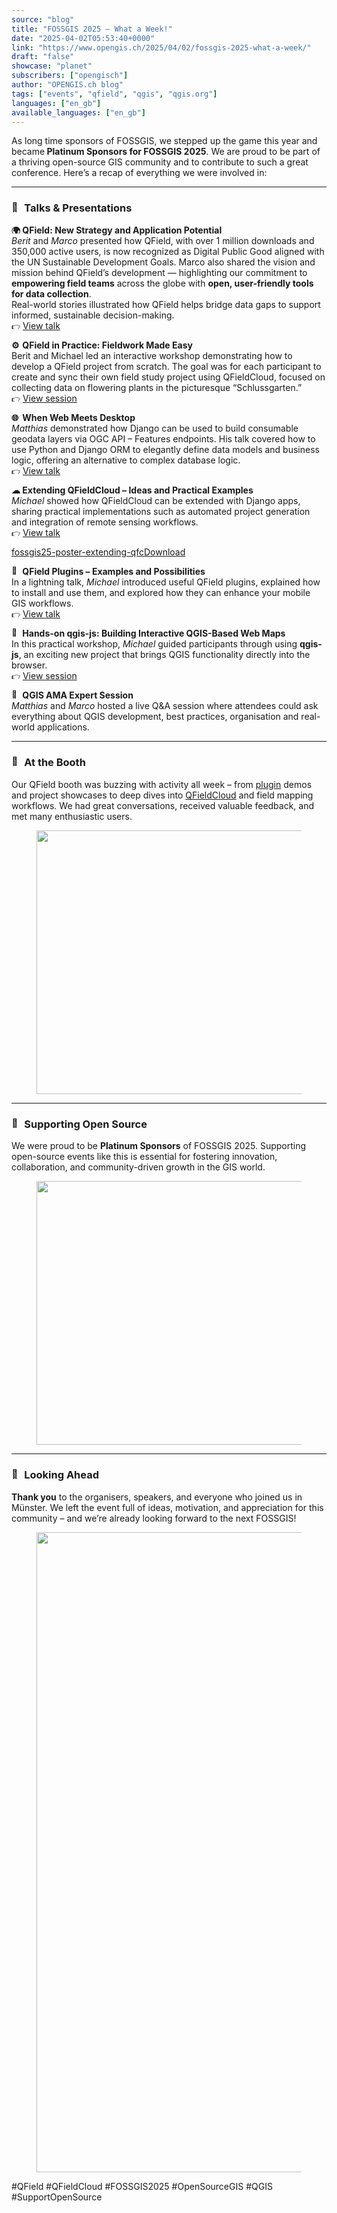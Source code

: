 ```yaml
---
source: "blog"
title: "FOSSGIS 2025 – What a Week!"
date: "2025-04-02T05:53:40+0000"
link: "https://www.opengis.ch/2025/04/02/fossgis-2025-what-a-week/"
draft: "false"
showcase: "planet"
subscribers: ["opengisch"]
author: "OPENGIS.ch blog"
tags: ["events", "qfield", "qgis", "qgis.org"]
languages: ["en_gb"]
available_languages: ["en_gb"]
---
```


<p>As long time sponsors of FOSSGIS, we stepped up the game this year and became<strong> Platinum Sponsors for FOSSGIS 2025</strong>. We are proud to be part of a thriving open-source GIS community and to contribute to such a great conference. Here’s a recap of everything we were involved in:</p>
<hr class="wp-block-separator has-alpha-channel-opacity"/>
<h3 class="wp-block-heading"><img alt="🚀" class="wp-smiley" src="/img/subscribers/opengisch/fossgis-2025-what-a-week/1f680.webp" style="height: 1em;"/> Talks &amp; Presentations</h3>
<p><strong><img alt="🌍" class="wp-smiley" src="/img/subscribers/opengisch/fossgis-2025-what-a-week/1f30d.webp" style="height: 1em;"/> QField: New Strategy and Application Potential</strong><br/><em>Berit</em> and <em>Marco</em> presented how QField, with over 1 million downloads and 350,000 active users, is now recognized as Digital Public Good aligned with the UN Sustainable Development Goals. Marco also shared the vision and mission behind QField’s development — highlighting our commitment to <strong>empowering field teams</strong> across the globe with <strong>open, user-friendly tools for data collection</strong>.<br/>Real-world stories illustrated how QField helps bridge data gaps to support informed, sustainable decision-making.<br/><img alt="👉" class="wp-smiley" src="/img/subscribers/opengisch/fossgis-2025-what-a-week/1f449.webp" style="height: 1em;"/> <a class="" href="https://pretalx.com/fossgis2025/talk/3KP98N/">View talk</a></p>
<p><strong><img alt="⚙" class="wp-smiley" src="/img/subscribers/opengisch/fossgis-2025-what-a-week/2699.webp" style="height: 1em;"/> QField in Practice: Fieldwork Made Easy</strong><br/>Berit and Michael led an interactive workshop demonstrating how to develop a QField project from scratch. The goal was for each participant to create and sync their own field study project using QFieldCloud, focused on collecting data on flowering plants in the picturesque “Schlussgarten.”<br/><img alt="👉" class="wp-smiley" src="/img/subscribers/opengisch/fossgis-2025-what-a-week/1f449.webp" style="height: 1em;"/> <a href="https://pretalx.com/fossgis2025/talk/ZMG8T3/">View session</a></p>
<p><strong><img alt="🌐" class="wp-smiley" src="/img/subscribers/opengisch/fossgis-2025-what-a-week/1f310.webp" style="height: 1em;"/> When Web Meets Desktop</strong><br/><em>Matthias</em><span style="margin: 0px; padding: 0px;"><em> </em></span>demonstrated how Django can be used to build consumable geodata layers via OGC API – Features endpoints. His talk covered how to use Python and Django ORM to elegantly define data models and business logic, offering an alternative to complex database logic.<br/><img alt="👉" class="wp-smiley" src="/img/subscribers/opengisch/fossgis-2025-what-a-week/1f449.webp" style="height: 1em;"/> <a class="" href="https://pretalx.com/fossgis2025/talk/ULMKYJ/">View talk</a></p>
<p><strong><img alt="☁" class="wp-smiley" src="" style="height: 1em;"/> Extending QFieldCloud – Ideas and Practical Examples</strong><br/><em>Michael</em> showed how QFieldCloud can be extended with Django apps, sharing practical implementations such as automated project generation and integration of remote sensing workflows.<br/><img alt="👉" class="wp-smiley" src="/img/subscribers/opengisch/fossgis-2025-what-a-week/1f449.webp" style="height: 1em;"/> <a href="https://pretalx.com/fossgis2025/talk/NRJPUZ/">View talk</a></p>
<div class="wp-block-file"><a href="https://www.opengis.ch/wp-content/uploads/2025/04/fossgis25-poster-extending-qfc.pdf" id="wp-block-file--media-5812ff61-56da-468f-b621-0b1b9dccbb79">fossgis25-poster-extending-qfc</a><a class="wp-block-file__button wp-element-button" href="https://www.opengis.ch/wp-content/uploads/2025/04/fossgis25-poster-extending-qfc.pdf">Download</a></div>
<p><strong><img alt="🔌" class="wp-smiley" src="/img/subscribers/opengisch/fossgis-2025-what-a-week/1f50c.webp" style="height: 1em;"/> QField Plugins – Examples and Possibilities</strong><br/>In a lightning talk, <em>Michael</em> introduced useful QField plugins, explained how to install and use them, and explored how they can enhance your mobile GIS workflows.<br/><img alt="👉" class="wp-smiley" src="/img/subscribers/opengisch/fossgis-2025-what-a-week/1f449.webp" style="height: 1em;"/> <a href="https://pretalx.com/fossgis2025/talk/NPUXUQ/">View talk</a></p>
<p><strong><img alt="🧪" class="wp-smiley" src="/img/subscribers/opengisch/fossgis-2025-what-a-week/1f9ea.webp" style="height: 1em;"/> Hands-on qgis-js: Building Interactive QGIS-Based Web Maps</strong><br/>In this practical workshop, <em>Michael</em> guided participants through using <strong>qgis-js</strong>, an exciting new project that brings QGIS functionality directly into the browser.<br/><img alt="👉" class="wp-smiley" src="/img/subscribers/opengisch/fossgis-2025-what-a-week/1f449.webp" style="height: 1em;"/> <a href="https://pretalx.com/fossgis2025/talk/7R8JHL/">View session</a></p>
<p><strong><img alt="💬" class="wp-smiley" src="/img/subscribers/opengisch/fossgis-2025-what-a-week/1f4ac.webp" style="height: 1em;"/> QGIS AMA Expert Session</strong><br/><em>Matthias</em> and <em>Marco</em> hosted a live Q&amp;A session where attendees could ask everything about QGIS development, best practices, organisation and real-world applications.</p>
<p></p>
<hr class="wp-block-separator has-alpha-channel-opacity"/>
<h3 class="wp-block-heading"><img alt="🤝" class="wp-smiley" src="/img/subscribers/opengisch/fossgis-2025-what-a-week/1f91d.webp" style="height: 1em;"/> At the Booth</h3>
<p>Our QField booth was buzzing with activity all week – from <a href="https://github.com/topics/qfield-plugin">plugin</a> demos and project showcases to deep dives into <a href="https://qfield.cloud">QFieldCloud</a> and field mapping workflows. We had great conversations, received valuable feedback, and met many enthusiastic users.</p>
<figure class="wp-block-image size-large"><img alt="" class="wp-image-15372" height="422" src="/img/subscribers/opengisch/fossgis-2025-what-a-week/20250326_133746.webp" width="750"/></figure>
<hr class="wp-block-separator has-alpha-channel-opacity"/>
<h3 class="wp-block-heading"><img alt="💚" class="wp-smiley" src="/img/subscribers/opengisch/fossgis-2025-what-a-week/1f49a.webp" style="height: 1em;"/> Supporting Open Source</h3>
<p>We were proud to <span style="margin: 0px; padding: 0px;">be <strong>Platinum Sponsors</strong> of FOSSGIS 2025. Supporting</span> open-source events like this is essential for fostering innovation, collaboration, and community-driven growth in the GIS world.</p>
<figure class="wp-block-image size-large"><img alt="" class="wp-image-15371" height="422" src="/img/subscribers/opengisch/fossgis-2025-what-a-week/20250326_100314.webp" width="750"/></figure>
<hr class="wp-block-separator has-alpha-channel-opacity"/>
<h3 class="wp-block-heading"><img alt="👋" class="wp-smiley" src="/img/subscribers/opengisch/fossgis-2025-what-a-week/1f44b.webp" style="height: 1em;"/> Looking Ahead</h3>
<p><strong>Thank you</strong> to the organisers, speakers, and everyone who joined us in Münster. We left the event full of ideas, motivation, and appreciation for this community – and we’re already looking forward to the next FOSSGIS!</p>
<figure class="wp-block-image size-large"><img alt="" class="wp-image-15370" height="1024" src="/img/subscribers/opengisch/fossgis-2025-what-a-week/20250326_090749.webp" width="574"/></figure>
<p>#QField #QFieldCloud #FOSSGIS2025 #OpenSourceGIS #QGIS #SupportOpenSource</p>
